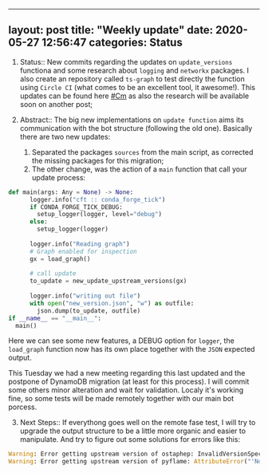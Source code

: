 
---
layout: post
title:  "Weekly update"
date:   2020-05-27 12:56:47
categories: Status
---


  1. Status:: New commits regarding the updates on `update_versions` functiona and some research about `logging` and `networkx` packages. I also create an repository called `ts-graph` to test directly the function using `Circle CI` (what comes to be an excellent tool, it awesome!). This updates can be found here [#Cm] as also the research will be available soon on another post;

  2. Abstract:: The big new implementations on `update function` aims its communication with the bot structure (following the old one). Basically there are two new updates:
      1. Separated the packages `sources` from the main script, as corrected the missing packages for this migration;
      1. The other change, was the action of a `main` function that call your update process:
    
```python
def main(args: Any = None) -> None:
      logger.info("cft :: conda_forge_tick")
      if CONDA_FORGE_TICK_DEBUG:
        setup_logger(logger, level="debug")
      else:
        setup_logger(logger)
        
      logger.info("Reading graph")
      # Graph enabled for inspection
      gx = load_graph()
      
      # call update
      to_update = new_update_upstream_versions(gx)
      
      logger.info("writing out file")
      with open("new_version.json", "w") as outfile:
        json.dump(to_update, outfile)
if __name__ == "__main__":
  main()
```
   Here we can see some new features, a DEBUG option for `logger`, the `load_graph` function now has its own place together with the `JSON` expected output.

   This Tuesday we had a new meeting regarding this last updated and the postpone of DynamoDB migration (at least for this process). I will commit some others minor alteration and wait for validation. Localy it's working fine, so some tests will be made remotely together with our main bot porcess.

 3. Next Steps:: If everythong goes well on the remote fase test, I will try to upgrade the output structure to be a little more organic and easier to manipulate. And try to figure out some solutions for errors like this:
 ```python
 Warning: Error getting upstream version of ostaphep: InvalidVersionSpec: Invalid version '1.4.8%2C6': invalid character(s)
 Warning: Error getting upstream version of pyflame: AttributeError("'NoneType' object has no attribute 'group'")
 ```

[#Cm]: https://github.com/regro/cf-scripts/pull/907/commits/80a4cf7b2aeafe201b5c7421accf354c744e3f62

